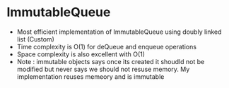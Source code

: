 # ImmutableQueue

*   Most efficient implementation of ImmutableQueue using doubly linked list (Custom)
*   Time complexity is O(1) for deQueue and enqueue operations
*   Space complexity is also excellent with O(1) 
*   Note : immutable objects says once its created it shoudld not be modified but never says we should not resuse memory. My implementation 
     reuses memeory and is immutable
